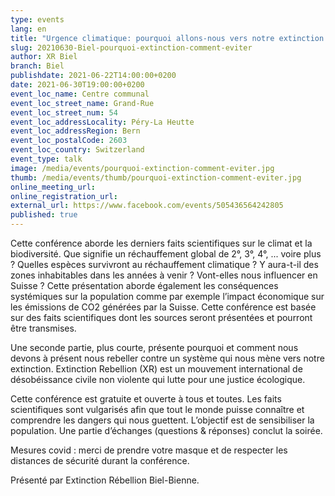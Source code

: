 ```yaml
---
type: events
lang: en
title: "Urgence climatique: pourquoi allons-nous vers notre extinction... et comment l'éviter"
slug: 20210630-Biel-pourquoi-extinction-comment-eviter
author: XR Biel
branch: Biel
publishdate: 2021-06-22T14:00:00+0200
date: 2021-06-30T19:00:00+0200
event_loc_name: Centre communal
event_loc_street_name: Grand-Rue
event_loc_street_num: 54
event_loc_addressLocality: Péry-La Heutte
event_loc_addressRegion: Bern
event_loc_postalCode: 2603
event_loc_country: Switzerland
event_type: talk
image: /media/events/pourquoi-extinction-comment-eviter.jpg
thumb: /media/events/thumb/pourquoi-extinction-comment-eviter.jpg
online_meeting_url:
online_registration_url:
external_url: https://www.facebook.com/events/505436564242805
published: true
---
```

Cette conférence aborde les derniers faits scientifiques sur le climat et la biodiversité. Que signifie un réchauffement global de 2°, 3°, 4°, ... voire plus ? Quelles espèces survivront au réchauffement climatique ? Y aura-t-il des zones inhabitables dans les années à venir ? Vont-elles nous influencer en Suisse ? Cette présentation aborde également les conséquences systémiques sur la population comme par exemple l’impact économique sur les émissions de CO2 générées par la Suisse. Cette conférence est basée sur des faits scientifiques dont les sources seront présentées et pourront être transmises.

Une seconde partie, plus courte, présente pourquoi et comment nous devons à présent nous rebeller contre un système qui nous mène vers notre extinction. Extinction Rebellion (XR) est un mouvement international de désobéissance civile non violente qui lutte pour une justice écologique.

Cette conférence est gratuite et ouverte à tous et toutes. Les faits scientifiques sont vulgarisés afin que tout le monde puisse connaître et comprendre les dangers qui nous guettent. L’objectif est de sensibiliser la population. Une partie d’échanges (questions & réponses) conclut la soirée.

Mesures covid : merci de prendre votre masque et de respecter les distances de sécurité durant la conférence.

Présenté par Extinction Rébellion Biel-Bienne.
